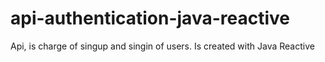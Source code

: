 # api-authentication-java-reactive
Api, is charge of singup and singin of users. Is created with Java Reactive
